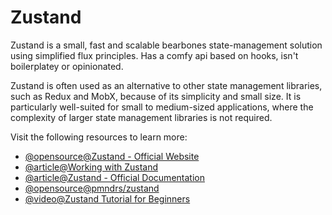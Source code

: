 # Zustand

Zustand is a small, fast and scalable bearbones state-management solution using simplified flux principles. Has a comfy api based on hooks, isn't boilerplatey or opinionated.

Zustand is often used as an alternative to other state management libraries, such as Redux and MobX, because of its simplicity and small size. It is particularly well-suited for small to medium-sized applications, where the complexity of larger state management libraries is not required.

Visit the following resources to learn more:

- [@opensource@Zustand - Official Website](https://github.com/pmndrs/zustand)
- [@article@Working with Zustand](https://tkdodo.eu/blog/working-with-zustand)
- [@article@Zustand - Official Documentation](https://docs.pmnd.rs/zustand/getting-started/introduction)
- [@opensource@pmndrs/zustand](https://github.com/pmndrs/zustand)
- [@video@Zustand Tutorial for Beginners](https://www.youtube.com/watch?v=AYO4qHAnLQI&t)